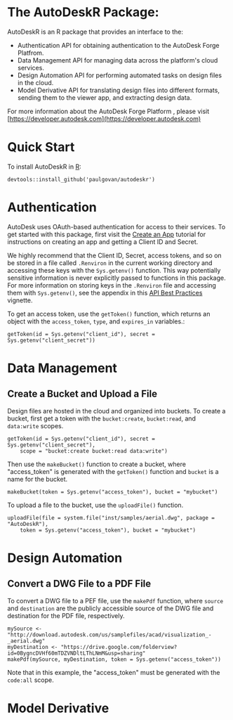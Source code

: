 # The AutoDeskR Package:
AutoDeskR is an R package that provides an interface to the:
* Authentication API for obtaining authentication to the AutoDesk Forge Platfrom.
* Data Management API for managing data across the platform's cloud services. 
* Design Automation API for performing automated tasks on design files in the cloud.
* Model Derivative API for translating design files into different formats, sending them to the viewer app, and extracting design data.

For more information about the AutoDesk Forge Platform , please visit [https://developer.autodesk.com](https://developer.autodesk.com)

# Quick Start
To install AutoDeskR in [R](https://www.r-project.org):

```
devtools::install_github('paulgovan/autodeskr')
```

# Authentication
AutoDesk uses OAuth-based authentication for access to their services. To get started with this package, first visit the [Create an App](https://developer.autodesk.com/en/docs/oauth/v2/tutorials/create-app/) tutorial for instructions on creating an app and getting a Client ID and Secret. 

We highly recommend that the Client ID, Secret, access tokens, and so on be stored in a file called `.Renviron` in the current working directory and accessing these keys with the `Sys.getenv()` function. This way potentially sensitive information is never explicitly passed to functions in this package. For more information on storing keys in the `.Renviron` file and accessing them with `Sys.getenv()`, see the appendix in this [API Best Practices](https://cran.r-project.org/web/packages/httr/vignettes/api-packages.html) vignette.  

To get an access token, use the `getToken()` function, which returns an object with the `access_token`, `type`, and `expires_in` variables.:

```
getToken(id = Sys.getenv("client_id"), secret = Sys.getenv("client_secret"))
```

# Data Management
## Create a Bucket and Upload a File
Design files are hosted in the cloud and organized into buckets. To create a bucket, first get a token with the `bucket:create`, `bucket:read`, and `data:write` scopes. 

```
getToken(id = Sys.getenv("client_id"), secret = Sys.getenv("client_secret"), 
    scope = "bucket:create bucket:read data:write")
```

Then use the `makeBucket()` function to create a bucket, where "access_token" is generated with the `getToken()` function and `bucket` is a name for the bucket. 

```
makeBucket(token = Sys.getenv("access_token"), bucket = "mybucket")
```

To upload a file to the bucket, use the `uploadFile()` function.  

```
uploadFile(file = system.file("inst/samples/aerial.dwg", package = "AutoDeskR"),
    token = Sys.getenv("access_token"), bucket = "mybucket")
```

# Design Automation
##  Convert a DWG File to a PDF File
To convert a DWG file to a PEF file, use the `makePdf` function, where `source` and `destination` are the publicly accessible source of the DWG file and destination for the PDF file, respectively. 

```
mySource <- "http://download.autodesk.com/us/samplefiles/acad/visualization_-_aerial.dwg"
myDestination <- "https://drive.google.com/folderview?id=0BygncDVHf60mTDZVNDltLThLNmM&usp=sharing"
makePdf(mySource, myDestination, token = Sys.getenv("access_token"))
```

Note that in this example, the "access_token" must be generated with the `code:all` scope.

# Model Derivative

